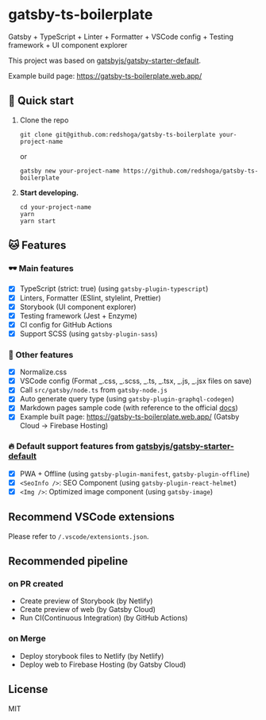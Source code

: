 # gatsby-ts-boilerplate

Gatsby + TypeScript + Linter + Formatter + VSCode config + Testing framework + UI component explorer

This project was based on [gatsbyjs/gatsby-starter-default](https://github.com/gatsbyjs/gatsby-starter-default).

Example build page: https://gatsby-ts-boilerplate.web.app/

## 🚀 Quick start

1.  Clone the repo

    ```shell
    git clone git@github.com:redshoga/gatsby-ts-boilerplate your-project-name
    ```

    or

    ```shell
    gatsby new your-project-name https://github.com/redshoga/gatsby-ts-boilerplate
    ```

2.  **Start developing.**

    ```shell
    cd your-project-name
    yarn
    yarn start
    ```

## 🐱 Features

### 🕶 Main features

- [x] TypeScript (strict: true) (using `gatsby-plugin-typescript`)
- [x] Linters, Formatter (ESlint, stylelint, Prettier)
- [x] Storybook (UI component explorer)
- [x] Testing framework (Jest + Enzyme)
- [x] CI config for GitHub Actions
- [x] Support SCSS (using `gatsby-plugin-sass`)

### 🏹 Other features

- [x] Normalize.css
- [x] VSCode config (Format _.css, _.scss, _.ts, _.tsx, _.js, _.jsx files on save)
- [x] Call `src/gatsby/node.ts` from `gatsby-node.js`
- [x] Auto generate query type (using `gatsby-plugin-graphql-codegen`)
- [x] Markdown pages sample code (with reference to the official [docs](https://www.gatsbyjs.org/docs/adding-markdown-pages/))
- [x] Example built page: https://gatsby-ts-boilerplate.web.app/ (Gatsby Cloud -> Firebase Hosting)

### 🔥 Default support features from [gatsbyjs/gatsby-starter-default](https://github.com/gatsbyjs/gatsby-starter-default)

- [x] PWA + Offline (using `gatsby-plugin-manifest`, `gatsby-plugin-offline`)
- [x] `<SeoInfo />`: SEO Component (using `gatsby-plugin-react-helmet`)
- [x] `<Img />`: Optimized image component (using `gatsby-image`)

## Recommend VSCode extensions

Please refer to `/.vscode/extensionts.json`.

## Recommended pipeline

### on PR created

- Create preview of Storybook (by Netlify)
- Create preview of web (by Gatsby Cloud)
- Run CI(Continuous Integration) (by GitHub Actions)

### on Merge

- Deploy storybook files to Netlify (by Netlify)
- Deploy web to Firebase Hosting (by Gatsby Cloud)

## License

MIT
